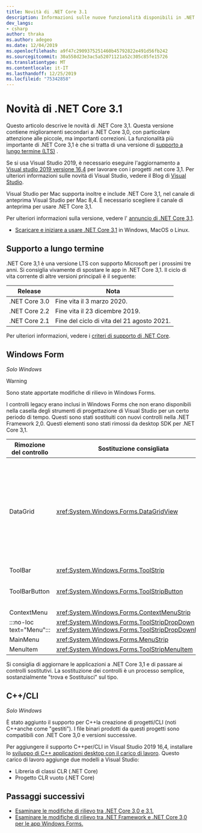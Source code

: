 ```yaml
---
title: Novità di .NET Core 3.1
description: Informazioni sulle nuove funzionalità disponibili in .NET Core 3,1.
dev_langs:
- csharp
author: thraka
ms.author: adegeo
ms.date: 12/04/2019
ms.openlocfilehash: a9f47c2909375251460b45792822e491d56fb242
ms.sourcegitcommit: 30a558d23e3ac5a52071121a52c305c85fe15726
ms.translationtype: MT
ms.contentlocale: it-IT
ms.lasthandoff: 12/25/2019
ms.locfileid: "75342858"
---
```

# <a name="whats-new-in-net-core-31"></a>Novità di .NET Core 3.1

Questo articolo descrive le novità di .NET Core 3,1. Questa versione contiene miglioramenti secondari a .NET Core 3,0, con particolare attenzione alle piccole, ma importanti correzioni. La funzionalità più importante di .NET Core 3,1 è che si tratta di una versione di [supporto a lungo termine (LTS)](#long-term-support) .

Se si usa Visual Studio 2019, è necessario eseguire l'aggiornamento a [Visual studio 2019 versione 16,4](https://visualstudio.microsoft.com/downloads/) per lavorare con i progetti .net core 3,1. Per ulteriori informazioni sulle novità di Visual Studio, vedere il Blog di [Visual Studio](https://devblogs.microsoft.com/visualstudio/tis-the-season-visual-studio-2019/).

Visual Studio per Mac supporta inoltre e include .NET Core 3,1, nel canale di anteprima Visual Studio per Mac 8,4. È necessario scegliere il canale di anteprima per usare .NET Core 3,1.

Per ulteriori informazioni sulla versione, vedere l' [annuncio di .NET Core 3,1](https://devblogs.microsoft.com/dotnet/announcing-net-core-3-1/).

- [Scaricare e iniziare a usare .NET Core 3,1](https://dotnet.microsoft.com/download/dotnet-core/3.1) in Windows, MacOS o Linux.

## <a name="long-term-support"></a>Supporto a lungo termine

.NET Core 3,1 è una versione LTS con supporto Microsoft per i prossimi tre anni. Si consiglia vivamente di spostare le app in .NET Core 3,1. Il ciclo di vita corrente di altre versioni principali è il seguente:

| Release | Nota |
| ------- | ---- |
| .NET Core 3.0 | Fine vita il 3 marzo 2020.     |
| .NET Core 2.2 | Fine vita il 23 dicembre 2019. |
| .NET Core 2.1 | Fine del ciclo di vita del 21 agosto 2021.    |

Per ulteriori informazioni, vedere i [criteri di supporto di .NET Core](https://dotnet.microsoft.com/platform/support/policy/dotnet-core).

## <a name="windows-forms"></a>Windows Form

*Solo Windows*

> [!WARNING]
> Sono state apportate modifiche di rilievo in Windows Forms.

I controlli legacy erano inclusi in Windows Forms che non erano disponibili nella casella degli strumenti di progettazione di Visual Studio per un certo periodo di tempo. Questi sono stati sostituiti con nuovi controlli nella .NET Framework 2,0. Questi elementi sono stati rimossi da desktop SDK per .NET Core 3,1.

| Rimozione del controllo | Sostituzione consigliata | API associate rimosse |
| --------------- | ----------------------- | ----------------------- |
| DataGrid        | <xref:System.Windows.Forms.DataGridView>      | DataGridCell<br/>DataGridRow<br/>DataGridTableCollection<br/>DataGridColumnCollection<br/>DataGridTableStyle<br/>DataGridColumnStyle<br/>DataGridLineStyle<br/>DataGridParentRowsLabel<br/>DataGridParentRowsLabelStyle<br/>DataGridBoolColumn<br/>DataGridTextBox<br/>GridColumnStylesCollection<br/>GridTableStylesCollection<br/>HitTestType |
| ToolBar         | <xref:System.Windows.Forms.ToolStrip>         | ToolBarAppearance |
| ToolBarButton   | <xref:System.Windows.Forms.ToolStripButton>   | ToolBarButtonClickEventArgs<br/>ToolBarButtonClickEventHandler<br/>ToolBarButtonStyle<br/>ToolBarTextAlign |
| ContextMenu     | <xref:System.Windows.Forms.ContextMenuStrip>  |  |
| :::no-loc text="Menu"::: | <xref:System.Windows.Forms.ToolStripDropDown><br/><xref:System.Windows.Forms.ToolStripDropDownMenu> | MenuItemCollection |
| MainMenu        | <xref:System.Windows.Forms.MenuStrip>         |  |
| MenuItem        | <xref:System.Windows.Forms.ToolStripMenuItem> |  |

Si consiglia di aggiornare le applicazioni a .NET Core 3,1 e di passare ai controlli sostitutivi. La sostituzione dei controlli è un processo semplice, sostanzialmente "trova e Sostituisci" sul tipo.

## <a name="ccli"></a>C++/CLI

*Solo Windows*

È stato aggiunto il supporto per C++la creazione di progetti/CLI (noti C++anche come "gestiti"). I file binari prodotti da questi progetti sono compatibili con .NET Core 3,0 e versioni successive.

Per aggiungere il supporto C++per/CLI in Visual Studio 2019 16,4, installare lo [sviluppo di C++ applicazioni desktop con il carico di lavoro](https://docs.microsoft.com/cpp/build/vscpp-step-0-installation?view=vs-2019#step-4---choose-workloads). Questo carico di lavoro aggiunge due modelli a Visual Studio:

- Libreria di classi CLR (.NET Core)
- Progetto CLR vuoto (.NET Core)

## <a name="next-steps"></a>Passaggi successivi

- [Esaminare le modifiche di rilievo tra .NET Core 3,0 e 3,1.](../compatibility/3.0-3.1.md)
- [Esaminare le modifiche di rilievo tra .NET Framework e .NET Core 3,0 per le app Windows Forms.](../porting/winforms-breaking-changes.md)
